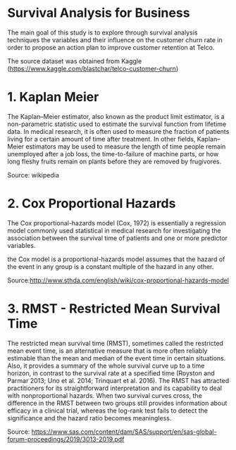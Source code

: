 # Survival Analysis for Business

The main goal of this study is to explore through survival analysis techniques the variables and their influence on the customer churn rate in order to propose an action plan to improve customer retention at Telco.

The source dataset was obtained from Kaggle (https://www.kaggle.com/blastchar/telco-customer-churn)

# 1. Kaplan Meier

The Kaplan–Meier estimator, also known as the product limit estimator, is a non-parametric statistic used to estimate the survival function from lifetime data. In medical research, it is often used to measure the fraction of patients living for a certain amount of time after treatment. In other fields, Kaplan–Meier estimators may be used to measure the length of time people remain unemployed after a job loss, the time-to-failure of machine parts, or how long fleshy fruits remain on plants before they are removed by frugivores.

Source: wikipedia

# 2. Cox Proportional Hazards

The Cox proportional-hazards model (Cox, 1972) is essentially a regression model commonly used statistical in medical research for investigating the association between the survival time of patients and one or more predictor variables.

the Cox model is a proportional-hazards model assumes that the hazard of the event in any group is a constant multiple of the hazard in any other.

Source:http://www.sthda.com/english/wiki/cox-proportional-hazards-model

# 3. RMST - Restricted Mean Survival Time

The restricted mean survival time (RMST), sometimes called the restricted mean event time, is an alternative measure
that is more often reliably estimable than the mean and median of the event time in certain situations. Also, it provides
a summary of the whole survival curve up to a time horizon, in contrast to the survival rate at a specified time (Royston
and Parmar 2013; Uno et al. 2014; Trinquart et al. 2016). The RMST has attracted practitioners for its straightforward
interpretation and its capability to deal with nonproportional hazards. When two survival curves cross, the difference
in the RMST between two groups still provides information about efficacy in a clinical trial, whereas the log-rank test
fails to detect the significance and the hazard ratio becomes meaningless.

Source: https://www.sas.com/content/dam/SAS/support/en/sas-global-forum-proceedings/2019/3013-2019.pdf



